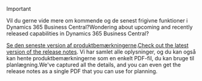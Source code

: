 > [!IMPORTANT]
>
> <span data-ttu-id="ebe72-101">Vil du gerne vide mere om kommende og de senest frigivne funktioner i Dynamics 365 Business Central?</span><span class="sxs-lookup"><span data-stu-id="ebe72-101">Wondering about upcoming and recently released capabilities in Dynamics 365 Business Central?</span></span>
>
> <span data-ttu-id="ebe72-102">[Se den seneste version af produktbemærkningerne](/business-applications-release-notes/october18/dynamics365-business-central/).</span><span class="sxs-lookup"><span data-stu-id="ebe72-102">[Check out the latest version of the release notes](/business-applications-release-notes/october18/dynamics365-business-central/).</span></span> <span data-ttu-id="ebe72-103">Vi har samlet alle oplysninger, og du kan også kan hente produktbemærkningerne som en enkelt PDF-fil, du kan bruge til planlægning.</span><span class="sxs-lookup"><span data-stu-id="ebe72-103">We've captured all the details, and you can even get the release notes as a single PDF that you can use for planning.</span></span>  
